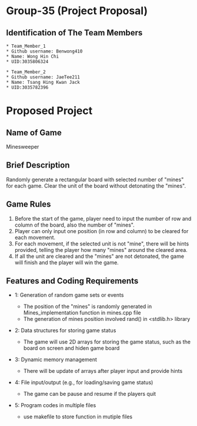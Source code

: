 # Group-35 (Project Proposal)

## Identification of The Team Members
```
* Team_Member_1 
* Github username: Benwong410 
* Name: Wong Hin Chi 
* UID:3035806324
```
```
* Team_Member_2
* Github username: JaeTee211
* Name: Tsang Hing Kwan Jack
* UID:3035782396
```

# Proposed Project

## Name of Game
Minesweeper

## Brief Description
Randomly generate a rectangular board with selected number of "mines" for each game. Clear the unit of the board without detonating the "mines".

## Game Rules
1. Before the start of the game, player need to input the number of row and column of the board, also the number of "mines".
2. Player can only input one position (in row and column) to be cleared for each movement.
3. For each movement, if the selected unit is not "mine", there will be hints provided, telling the player how many "mines" around the cleared area.
4. If all the unit are cleared and the "mines" are not detonated, the game will finish and the player will win the game.

## Features and Coding Requirements
* 1: Generation of random game sets or events
    * The position of the "mines" is randomly generated in Mines_implementation function in mines.cpp file
    * The generation of mines position involved rand() in <stdlib.h> library

* 2: Data structures for storing game status
    * The game will use 2D arrays for storing the game status, such as the board on screen and hiden game board

* 3: Dynamic memory management
    * There will be update of arrays after player input and provide hints
    
* 4: File input/output (e.g., for loading/saving game status)
    * The game can be pause and resume if the players quit 
    
* 5: Program codes in multiple files
    * use makefile to store function in mutiple files
